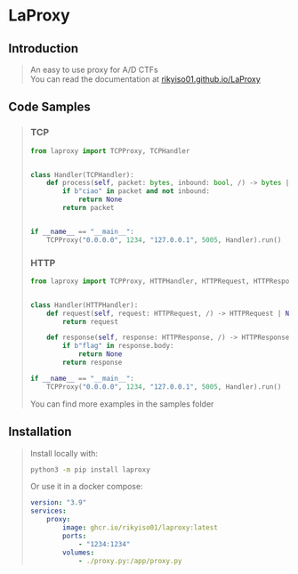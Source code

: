 # LaProxy

## Introduction

> An easy to use proxy for A/D CTFs  
> You can read the documentation at [rikyiso01.github.io/LaProxy](https://rikyiso01.github.io/LaProxy)

## Code Samples

> ### TCP
>
> ```python
> from laproxy import TCPProxy, TCPHandler
>
>
> class Handler(TCPHandler):
>     def process(self, packet: bytes, inbound: bool, /) -> bytes | None:
>         if b"ciao" in packet and not inbound:
>             return None
>         return packet
>
>
> if __name__ == "__main__":
>     TCPProxy("0.0.0.0", 1234, "127.0.0.1", 5005, Handler).run()
> ```
>
> ### HTTP
>
> ```python
> from laproxy import TCPProxy, HTTPHandler, HTTPRequest, HTTPResponse
>
>
> class Handler(HTTPHandler):
>     def request(self, request: HTTPRequest, /) -> HTTPRequest | None:
>         return request
>
>     def response(self, response: HTTPResponse, /) -> HTTPResponse | None:
>         if b"flag" in response.body:
>             return None
>         return response
>
> if __name__ == "__main__":
>     TCPProxy("0.0.0.0", 1234, "127.0.0.1", 5005, Handler).run()
> ```
>
> You can find more examples in the samples folder

## Installation

> Install locally with:
>
> ```bash
> python3 -m pip install laproxy
> ```
>
> Or use it in a docker compose:
>
> ```yaml
> version: "3.9"
> services:
>     proxy:
>         image: ghcr.io/rikyiso01/laproxy:latest
>         ports:
>             - "1234:1234"
>         volumes:
>             - ./proxy.py:/app/proxy.py
> ```
